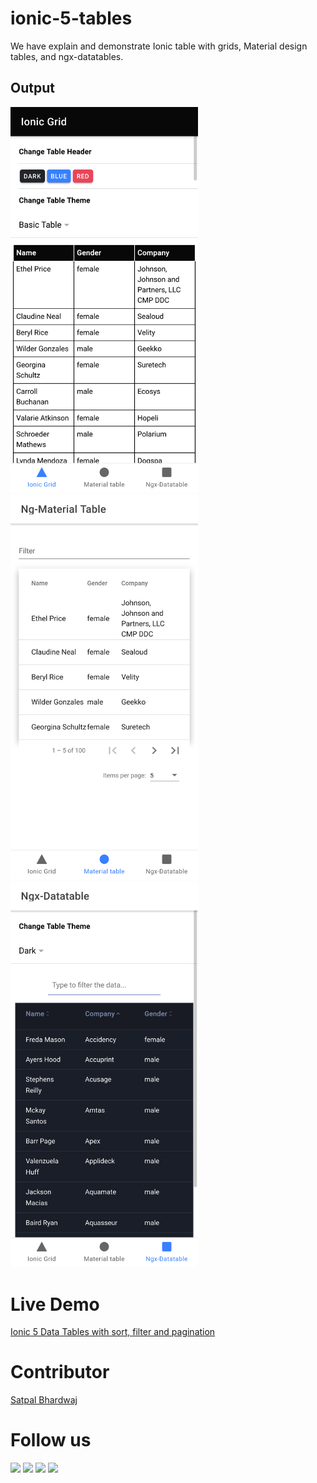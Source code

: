 # ionic-5-tables
We have explain and demonstrate Ionic table with grids, Material design tables, and ngx-datatables.

## Output
<img src="ionic-grid.png" alt="Basic Ionic grids" width="300"/> <img src="material-design.png" alt="Angular material tables" width="300"/> <img src="ngx-datatable.png" alt="ngx-datatable" width="300"/>

# Live Demo
[Ionic 5 Data Tables with sort, filter and pagination](https://sbsharma.com/ionic-data-tables-free-source/)

# Contributor
[Satpal Bhardwaj](https://sbsharma.com/ionic/)

# Follow us
<a target="_blank" href="https://www.facebook.com/Sbsharma-2798360506847821"><img src="https://img.shields.io/badge/Facebook-1877F2?style=for-the-badge&logo=facebook&logoColor=white"></a>
<a target="_blank" href="https://twitter.com/Ss101Bhardwaj"><img src="https://img.shields.io/badge/Twitter-1DA1F2?style=for-the-badge&logo=twitter&logoColor=white"></a>
<a target="_blank" href="https://www.linkedin.com/in/satpal-bhardwaj-5a76b4134"><img src="https://img.shields.io/badge/LinkedIn-0077B5?style=for-the-badge&logo=linkedin&logoColor=white"></a>
<a target="_blank" href="https://codepen.io/sb_sharma"><img src="https://img.shields.io/badge/Codepen-000000?style=for-the-badge&logo=codepen&logoColor=white"></a>
